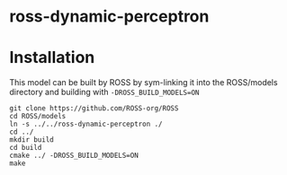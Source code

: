 # ross-dynamic-perceptron

# Installation

This model can be built by ROSS by sym-linking it into the ROSS/models directory and building with `-DROSS_BUILD_MODELS=ON`

``` shell
git clone https://github.com/ROSS-org/ROSS
cd ROSS/models
ln -s ../../ross-dynamic-perceptron ./
cd ../
mkdir build
cd build
cmake ../ -DROSS_BUILD_MODELS=ON
make
```
